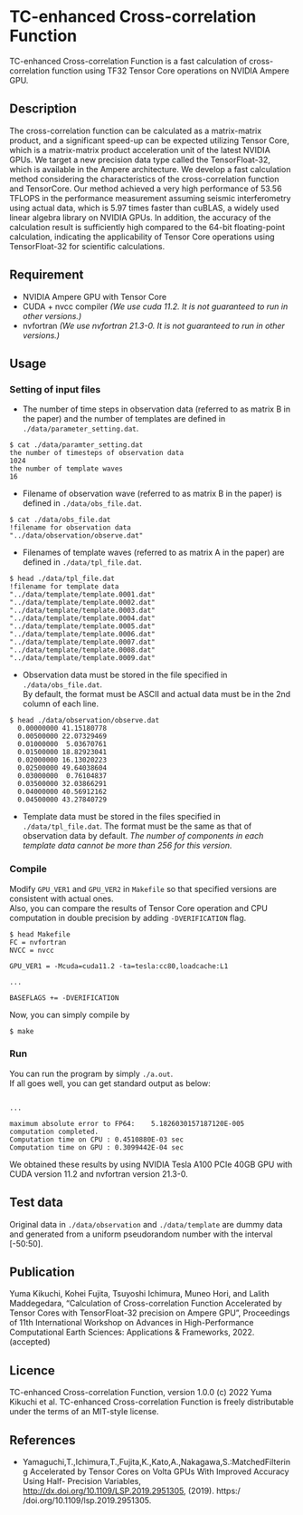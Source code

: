 TC-enhanced Cross-correlation Function
====

TC-enhanced Cross-correlation Function is a fast calculation of cross-correlation function using TF32 Tensor Core operations on NVIDIA Ampere GPU.

## Description
The cross-correlation function can be calculated as a matrix-matrix product, and a significant speed-up can be expected utilizing Tensor Core, which is a matrix-matrix product acceleration unit of the latest NVIDIA GPUs. We target a new precision data type called the TensorFloat-32, which is available in the Ampere architecture. We develop a fast calculation method considering the characteristics of the cross-correlation function and TensorCore. Our method achieved a very high performance of 53.56 TFLOPS in the performance measurement assuming seismic interferometry using actual data, which is 5.97 times faster than cuBLAS, a widely used linear algebra library on NVIDIA GPUs. In addition, the accuracy of the calculation result is sufficiently high compared to the 64-bit floating-point calculation, indicating the applicability of Tensor Core operations using TensorFloat-32 for scientific calculations.

## Requirement
* NVIDIA Ampere GPU with Tensor Core
* CUDA + nvcc compiler *(We use cuda 11.2. It is not guaranteed to run in other versions.)*
* nvfortran *(We use nvfortran 21.3-0. It is not guaranteed to run in other versions.)*

## Usage
### Setting of input files
* The number of time steps in observation data (referred to as matrix B in the paper) and the number of templates are defined in `./data/parameter_setting.dat`.

```
$ cat ./data/paramter_setting.dat
the number of timesteps of observation data
1024
the number of template waves
16
```

* Filename of observation wave (referred to as matrix B in the paper) is defined in `./data/obs_file.dat`.

```
$ cat ./data/obs_file.dat
!filename for observation data
"../data/observation/observe.dat"
```

* Filenames of template waves (referred to as matrix A in the paper) are defined in `./data/tpl_file.dat`.

```
$ head ./data/tpl_file.dat
!filename for template data
"../data/template/template.0001.dat"
"../data/template/template.0002.dat"
"../data/template/template.0003.dat"
"../data/template/template.0004.dat"
"../data/template/template.0005.dat"
"../data/template/template.0006.dat"
"../data/template/template.0007.dat"
"../data/template/template.0008.dat"
"../data/template/template.0009.dat"
```

* Observation data must be stored in the file specified in `./data/obs_file.dat`.  
By default, the format must be ASCII and actual data must be in the 2nd column of each line.

```
$ head ./data/observation/observe.dat
  0.00000000 41.15180778
  0.00500000 22.07329469
  0.01000000  5.03670761
  0.01500000 18.82923041
  0.02000000 16.13020223
  0.02500000 49.64038604
  0.03000000  0.76104837
  0.03500000 32.03866291
  0.04000000 40.56912162
  0.04500000 43.27840729
```

* Template data must be stored in the files specified in `./data/tpl_file.dat`. The format must be the same as that of observation data by default.  *The number of components in each template data cannot be more than 256 for this version.*


### Compile
Modify `GPU_VER1` and `GPU_VER2` in `Makefile` so that specified versions are consistent with actual ones.  
Also, you can compare the results of Tensor Core operation and CPU computation in double precision by adding `-DVERIFICATION` flag.
```
$ head Makefile
FC = nvfortran
NVCC = nvcc

GPU_VER1 = -Mcuda=cuda11.2 -ta=tesla:cc80,loadcache:L1

...

BASEFLAGS += -DVERIFICATION
```
 Now, you can simply compile by  
```
$ make
```  

### Run
You can run the program by simply `./a.out`.  
If all goes well, you can get standard output as below:  
```

...

maximum absolute error to FP64:    5.1826030157187120E-005
computation completed.
Computation time on CPU : 0.4510880E-03 sec
Computation time on GPU : 0.3099442E-04 sec
```
We obtained these results by using NVIDIA Tesla A100 PCIe 40GB GPU with CUDA version 11.2 and nvfortran version 21.3-0.

## Test data
Original data in `./data/observation` and `./data/template` are dummy data and generated from a uniform pseudorandom number with the interval [-50:50].

## Publication
Yuma Kikuchi, Kohei Fujita, Tsuyoshi Ichimura, Muneo Hori, and Lalith Maddegedara, “Calculation of Cross-correlation Function Accelerated by Tensor Cores with TensorFloat-32 precision on Ampere GPU”, Proceedings of 11th International Workshop on Advances in High-Performance Computational Earth Sciences: Applications & Frameworks, 2022. (accepted)

## Licence
TC-enhanced Cross-correlation Function, version 1.0.0 (c) 2022 Yuma Kikuchi et al.
TC-enhanced Cross-correlation Function is freely distributable under the terms of an MIT-style license.

## References
* Yamaguchi,T.,Ichimura,T.,Fujita,K.,Kato,A.,Nakagawa,S.:MatchedFiltering Accelerated by Tensor Cores on Volta GPUs With Improved Accuracy Using Half- Precision Variables, http://dx.doi.org/10.1109/LSP.2019.2951305, (2019). https:/ /doi.org/10.1109/lsp.2019.2951305.
